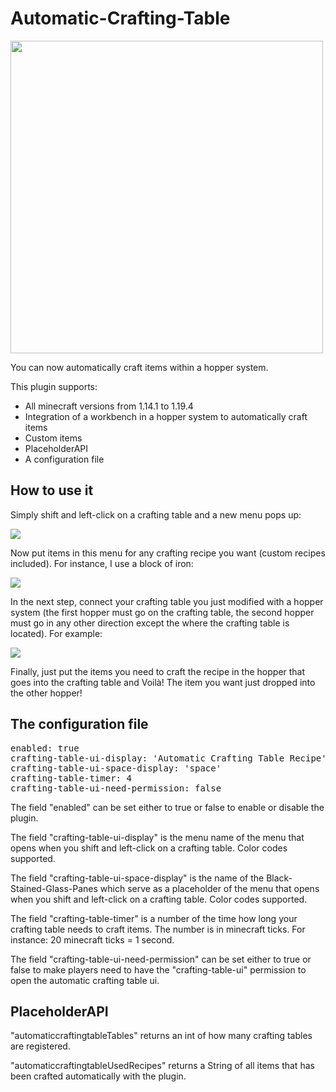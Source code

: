 <h1>Automatic-Crafting-Table</h1>

<img src="https://cdn.modrinth.com/data/SKieaOni/images/b5e4a22745cfc967d003e108efd4128cc8b9c37a.png" width="500" height="500"/>

<p>You can now automatically craft items within a hopper system. </p>
<p>This plugin supports: </p>

<ul>
<li>All minecraft versions from 1.14.1 to 1.19.4</li>
<li>Integration of a workbench in a hopper system to automatically craft items</li>
<li>Custom items</li>
<li>PlaceholderAPI</li>
<li>A configuration file</li>
</ul>


<h2>How to use it</h2>
<p>Simply shift and left-click on a crafting table and a new menu pops up:</p>

<img src="https://cdn.modrinth.com/data/SKieaOni/images/a2c1b0115c98178d570633002ef521a1fae02a91.png" />

<p>Now put items in this menu for any crafting recipe you want (custom recipes included). For instance, I use a block of iron:</p>

<img src="https://cdn.modrinth.com/data/SKieaOni/images/34f682a24e19c832b9b73688d521020d93611134.png" />

<p>In the next step, connect your crafting table you just modified with a hopper system (the first hopper must go on the crafting table, the second hopper must go in any other direction except the where the crafting table is located). For example:</p>

<img src="https://cdn.modrinth.com/data/SKieaOni/images/394c407f1975001fc0e5984e593bca0f1a76f8bd.png" />


<p>Finally, just put the items you need to craft the recipe in the hopper that goes into the crafting table and Voilà!
The item you want just dropped into the other hopper!</p>

<h2>The configuration file </h2>
<pre>
enabled: true
crafting-table-ui-display: 'Automatic Crafting Table Recipe'
crafting-table-ui-space-display: 'space'
crafting-table-timer: 4
crafting-table-ui-need-permission: false</pre>

<p>The field "enabled" can be set either to true or false to enable or disable the plugin.</p>
<p>The field "crafting-table-ui-display" is the menu name of the menu that opens when you shift and left-click on a crafting table. Color codes supported.</p>
<p>The field "crafting-table-ui-space-display" is the name of the Black-Stained-Glass-Panes which serve as  a placeholder of the menu that opens when you shift and left-click on a crafting table. Color codes supported.</p>
<p>The field "crafting-table-timer" is a number of the time how long your crafting table needs to craft items. The number is in minecraft ticks. For instance: 20 minecraft ticks = 1 second.</p>
<p>The field "crafting-table-ui-need-permission" can be set either to true or false to make players need to have the "crafting-table-ui" permission to open the automatic crafting table ui.</p>

<h2>PlaceholderAPI</h2>

<p>"automaticcraftingtableTables" returns an int of how many crafting tables are registered.</p>
<p>"automaticcraftingtableUsedRecipes" returns a String of all items that has been crafted automatically with the plugin.</p>